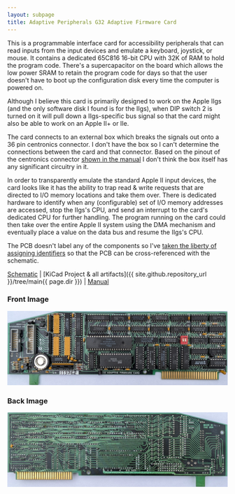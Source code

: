 ```yaml
---
layout: subpage
title: Adaptive Peripherals G32 Adaptive Firmware Card 
---
```

This is a programmable interface card for accessibility peripherals that can read inputs from the
input devices and emulate a keyboard, joystick, or mouse. It contains a dedicated 65C816 16-bit CPU with
32K of RAM to hold the program code. There's a supercapacitor on the board which allows the low power
SRAM to retain the program code for days so that the user doesn't have to boot up the configuration
disk every time the computer is powered on.

Although I believe this card is primarily designed to work on the Apple IIgs (and the only software disk I
found is for the IIgs), when DIP switch 2 is turned on it will pull down a IIgs-specific bus signal so
that the card might also be able to work on an Apple II+ or IIe.

The card connects to an external box which breaks the signals out onto a 36 pin centronics connector.
I don't have the box so I can't determine the connections between the card and that connector. Based
on the pinout of the centronics connector [shown in the manual](https://archive.org/details/AdaptiveFirmwareCardManualAppleIIGS/page/n635/mode/2up)
I don't think the box itself has any significant circuitry in it.

In order to transparently emulate the standard Apple II input devices, the card looks like it has the
ability to trap read & write requests that are directed to I/O memory locations and take them over.
There is dedicated hardware to identify when any (configurable) set of I/O memory addresses are
accessed, stop the IIgs's CPU, and send an interrupt to the card's dedicated CPU for further handling.
The program running on the card could then take over the entire Apple II system using the DMA mechanism
and eventually place a value on the data bus and resume the IIgs's CPU.

The PCB doesn't label any of the components so I've [taken the liberty of assigning identifiers](front_annotated.jpg)
so that the PCB can be cross-referenced with the schematic.

[Schematic](Schematic.pdf) | [KiCad Project & all artifacts]({{ site.github.repository_url }}/tree/main{{ page.dir }}) | [Manual](https://archive.org/embed/AdaptiveFirmwareCardManualAppleIIGS)


### Front Image

![front](front.jpg)

### Back Image

![back](back.jpg)
